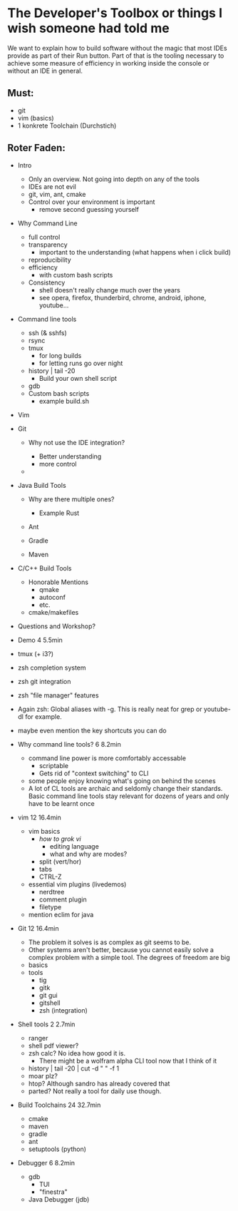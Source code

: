 # The Developer's Toolbox or things I wish someone had told me

We want to explain how to build software without the magic that most IDEs provide as part of their Run button.
Part of that is the tooling necessary to achieve some measure of efficiency in working inside the console or without an IDE in general.

## Must:

- git
- vim (basics)
- 1 konkrete Toolchain (Durchstich)


## Roter Faden:

- Intro
  - Only an overview. Not going into depth on any of the tools
  - IDEs are not evil
  - git, vim, ant, cmake
  - Control over your environment is important
    - remove second guessing yourself

- Why Command Line
  - full control
  - transparency
    - important to the understanding (what happens when i click build)
  - reproducibility
  - efficiency
    - with custom bash scripts
  - Consistency
    - shell doesn't really change much over the years
    - see opera, firefox, thunderbird, chrome, android, iphone, youtube... 


- Command line tools
  - ssh (& sshfs)
  - rsync
  - tmux
    - for long builds
    - for letting runs go over night
  - history | tail -20
    - Build your own shell script
  - gdb
  - Custom bash scripts
    - example build.sh

- Vim

- Git
  - Why not use the IDE integration?
    - Better understanding
    - more control

  - 


- Java Build Tools
  - Why are there multiple ones? 
    - Example Rust

  - Ant
  - Gradle
  - Maven

- C/C++ Build Tools
  - Honorable Mentions
    - qmake
    - autoconf
    - etc.
  - cmake/makefiles

- Questions and Workshop?


- Demo 4 5.5min
<!-- It might be worth it to talk about the power of command line generally, if people are still not convinced.
Not sure if people already realize that you can spend your whole everyday-live in the command line.
Personally, I only use something other than the command line for very specific tasks - i.e. browsing, telegram, android-studio and viewing pdfs, but I never leave the commandline for anything else. 
-Nils -->



 - tmux (+ i3?)
 - zsh completion system
 - zsh git integration
 - zsh "file manager" features
 - Again zsh: Global aliases with -g. This is really neat for grep or youtube-dl for example.
 - maybe even mention the key shortcuts you can do

- Why command line tools? 6 8.2min
  - command line power is more comfortably accessable
    - scriptable
    - Gets rid of "context switching" to CLI
  - some people enjoy knowing what's going on behind the scenes
  - A lot of CL tools are archaic and seldomly change their standards. Basic command line tools stay relevant for dozens of years and only have to be learnt once
- vim 12 16.4min
  - vim basics
    - *how to grok vi*
      - editing language
      - what and why are modes?
    - split (vert/hor)
    - tabs
    - CTRL-Z
  - essential vim plugins (livedemos)
    - nerdtree
    - comment plugin
    - filetype
  - mention eclim for java
- Git 12 16.4min
  + The problem it solves is as complex as git seems to be. 
  + Other systems aren't better, because you cannot easily solve a complex problem with a simple tool. The degrees of freedom are big
  - basics
  - tools
    - tig
    - gitk
    - git gui
    - gitshell
    - zsh (integration)
- Shell tools 2 2.7min
  - ranger
  - shell pdf viewer?
  - zsh calc? No idea how good it is.
    - There might be a wolfram alpha CLI tool now that I think of it
  - history | tail -20 | cut -d " " -f 1
  - moar plz?
  - htop? Although sandro has already covered that
  - parted? Not really a tool for daily use though.
- Build Toolchains 24 32.7min
  - cmake
  - maven
  - gradle
  - ant
  - setuptools (python)
- Debugger 6 8.2min
  - gdb
    - TUI
    - "finestra"
  - Java Debugger (jdb)

